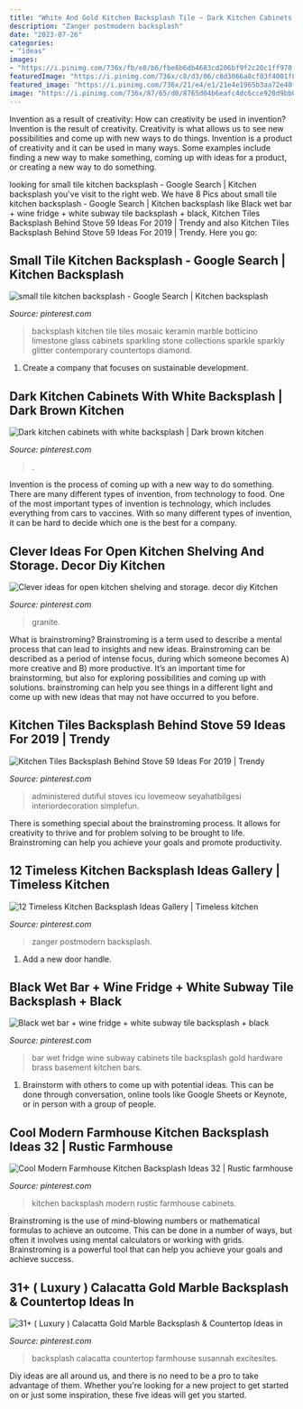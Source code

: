 ```yaml
---
title: "White And Gold Kitchen Backsplash Tile ~ Dark Kitchen Cabinets With White Backsplash"
description: "Zanger postmodern backsplash"
date: "2023-07-26"
categories:
- "ideas"
images:
- "https://i.pinimg.com/736x/fb/e8/b6/fbe8b6db4683cd206bf9f2c20c1ff970.jpg"
featuredImage: "https://i.pinimg.com/736x/c8/d3/06/c8d3066a8cf03f4001f84ff1aa907511.jpg"
featured_image: "https://i.pinimg.com/736x/21/e4/e1/21e4e1965b3aa72e40fabab593397941--glass-tile-kitchen-backsplash-backsplash-ideas.jpg"
image: "https://i.pinimg.com/736x/87/65/d0/8765d04b6eafc4dc6cce920d9bb06885.jpg"
---
```



Invention as a result of creativity: How can creativity be used in invention?
Invention is the result of creativity. Creativity is what allows us to see new possibilities and come up with new ways to do things. Invention is a product of creativity and it can be used in many ways. Some examples include finding a new way to make something, coming up with ideas for a product, or creating a new way to do something.

	

		
looking for small tile kitchen backsplash - Google Search | Kitchen backsplash you've visit to the right web. We have 8 Pics about small tile kitchen backsplash - Google Search | Kitchen backsplash like Black wet bar + wine fridge + white subway tile backsplash + black, Kitchen Tiles Backsplash Behind Stove 59 Ideas For 2019 | Trendy and also Kitchen Tiles Backsplash Behind Stove 59 Ideas For 2019 | Trendy. Here you go:
		
    
## Small Tile Kitchen Backsplash - Google Search | Kitchen Backsplash

<img loading=lazy src="https://i.pinimg.com/736x/21/e4/e1/21e4e1965b3aa72e40fabab593397941--glass-tile-kitchen-backsplash-backsplash-ideas.jpg" onerror="this.onerror=null;this.src='https://tse2.mm.bing.net/th?id=OIP.vCNr7nQPGBNRmQ-YizGk_AHaHK&amp;pid=15.1';" alt="small tile kitchen backsplash - Google Search | Kitchen backsplash">

_Source: pinterest.com_

>backsplash kitchen tile tiles mosaic keramin marble botticino limestone glass cabinets sparkling stone collections sparkle sparkly glitter contemporary countertops diamond. 

	

1. Create a company that focuses on sustainable development.

    
## Dark Kitchen Cabinets With White Backsplash | Dark Brown Kitchen

<img loading=lazy src="https://i.pinimg.com/736x/87/65/d0/8765d04b6eafc4dc6cce920d9bb06885.jpg" onerror="this.onerror=null;this.src='https://tse2.mm.bing.net/th?id=OIP.a82swAI3mvY5cfDNzdYfrAHaJ3&amp;pid=15.1';" alt="Dark kitchen cabinets with white backsplash | Dark brown kitchen">

_Source: pinterest.com_

>. 

	

Invention is the process of coming up with a new way to do something. There are many different types of invention, from technology to food. One of the most important types of invention is technology, which includes everything from cars to vaccines. With so many different types of invention, it can be hard to decide which one is the best for a company.

    
## Clever Ideas For Open Kitchen Shelving And Storage. Decor Diy Kitchen

<img loading=lazy src="https://i.pinimg.com/736x/fd/a7/e9/fda7e9ec5615d8c76010e6b2bea3b4f7--granite-counters-kitchen-counters.jpg" onerror="this.onerror=null;this.src='https://tse2.mm.bing.net/th?id=OIP.Tl_6RwDcE0Uyant0LH5ytQHaLM&amp;pid=15.1';" alt="Clever ideas for open kitchen shelving and storage. decor diy Kitchen">

_Source: pinterest.com_

>granite. 

	

What is brainstroming?
Brainstroming is a term used to describe a mental process that can lead to insights and new ideas. Brainstroming can be described as a period of intense focus, during which someone becomes A) more creative and B) more productive. It’s an important time for brainstorming, but also for exploring possibilities and coming up with solutions. brainstroming can help you see things in a different light and come up with new ideas that may not have occurred to you before.

    
## Kitchen Tiles Backsplash Behind Stove 59 Ideas For 2019 | Trendy

<img loading=lazy src="https://i.pinimg.com/736x/c8/d3/06/c8d3066a8cf03f4001f84ff1aa907511.jpg" onerror="this.onerror=null;this.src='https://tse1.mm.bing.net/th?id=OIP.9-cHBU0VACz2NLKgFQCgSwAAAA&amp;pid=15.1';" alt="Kitchen Tiles Backsplash Behind Stove 59 Ideas For 2019 | Trendy">

_Source: pinterest.com_

>administered dutiful stoves icu lovemeow seyahatbilgesi interiordecoration simplefun. 

	

There is something special about the brainstroming process. It allows for creativity to thrive and for problem solving to be brought to life. Brainstroming can help you achieve your goals and promote productivity.

    
## 12 Timeless Kitchen Backsplash Ideas Gallery | Timeless Kitchen

<img loading=lazy src="https://i.pinimg.com/736x/86/e5/bb/86e5bbb44dad35d47a4552e980e3c844.jpg" onerror="this.onerror=null;this.src='https://tse4.mm.bing.net/th?id=OIP.um7njZWV-XoeG314mo_bvwAAAA&amp;pid=15.1';" alt="12 Timeless Kitchen Backsplash Ideas Gallery | Timeless kitchen">

_Source: pinterest.com_

>zanger postmodern backsplash. 

	

1. Add a new door handle. 

    
## Black Wet Bar + Wine Fridge + White Subway Tile Backsplash + Black

<img loading=lazy src="https://i.pinimg.com/736x/cb/67/00/cb670057a76334e2fa3ddaec6c0a7ccf.jpg" onerror="this.onerror=null;this.src='https://tse3.mm.bing.net/th?id=OIP.cEnVpcwwDNBecDG_TeQ9fQHaLH&amp;pid=15.1';" alt="Black wet bar + wine fridge + white subway tile backsplash + black">

_Source: pinterest.com_

>bar wet fridge wine subway cabinets tile backsplash gold hardware brass basement kitchen bars. 

	

1. Brainstorm with others to come up with potential ideas. This can be done through conversation, online tools like Google Sheets or Keynote, or in person with a group of people.

    
## Cool Modern Farmhouse Kitchen Backsplash Ideas 32 | Rustic Farmhouse

<img loading=lazy src="https://i.pinimg.com/736x/00/f6/4b/00f64b0fe0b2420e521673daf54aad97.jpg" onerror="this.onerror=null;this.src='https://tse1.mm.bing.net/th?id=OIP.1IrLJgRsvQL-kkjhbYXluwHaLF&amp;pid=15.1';" alt="Cool Modern Farmhouse Kitchen Backsplash Ideas 32 | Rustic farmhouse">

_Source: pinterest.com_

>kitchen backsplash modern rustic farmhouse cabinets. 

	

Brainstroming is the use of mind-blowing numbers or mathematical formulas to achieve an outcome. This can be done in a number of ways, but often it involves using mental calculators or working with grids. Brainstroming is a powerful tool that can help you achieve your goals and achieve success.

    
## 31+ ( Luxury ) Calacatta Gold Marble Backsplash &amp; Countertop Ideas In

<img loading=lazy src="https://i.pinimg.com/736x/fb/e8/b6/fbe8b6db4683cd206bf9f2c20c1ff970.jpg" onerror="this.onerror=null;this.src='https://tse1.mm.bing.net/th?id=OIP._LkSMAxqPsY0bAsxlmBeZQHaNU&amp;pid=15.1';" alt="31+ ( Luxury ) Calacatta Gold Marble Backsplash &amp; Countertop Ideas in">

_Source: pinterest.com_

>backsplash calacatta countertop farmhouse susannah excitesites. 

	

Diy ideas are all around us, and there is no need to be a pro to take advantage of them. Whether you're looking for a new project to get started on or just some inspiration, these five ideas will get you started.

